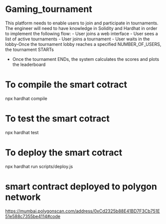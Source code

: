 # Gaming_tournament
This platform needs to enable users to join and participate in tournaments. The engineer will need to have knowledge in Solidity and Hardhat in order to implement the following flow: - User joins a web interface - User sees a list of active tournaments - User joins a tournament - User waits in the lobby-Once the tournament lobby reaches a specified NUMBER_OF_USERS, the tournament STARTs
- Once the tournament ENDs, the system calculates the scores and plots the
leaderboard 

# To compile  the smart cotract 
npx hardhat compile
# To test  the smart cotract 
npx hardhat test
# To deploy the smart cotract 
npx hardhat run scripts/deploy.js 


# smart contract deployed to polygon network 
https://mumbai.polygonscan.com/address/0xCd2325b88E41BD7F3Cb751E51e588c7355be4114#code